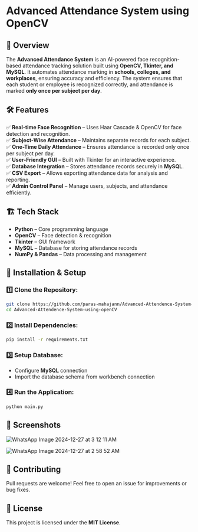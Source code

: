 # Advanced Attendance System using OpenCV

## 📌 Overview
The **Advanced Attendance System** is an AI-powered face recognition-based attendance tracking solution built using **OpenCV, Tkinter, and MySQL**. It automates attendance marking in **schools, colleges, and workplaces**, ensuring accuracy and efficiency. The system ensures that each student or employee is recognized correctly, and attendance is marked **only once per subject per day**.

## 🛠 Features
✅ **Real-time Face Recognition** – Uses Haar Cascade & OpenCV for face detection and recognition.  
✅ **Subject-Wise Attendance** – Maintains separate records for each subject.  
✅ **One-Time Daily Attendance** – Ensures attendance is recorded only once per subject per day.  
✅ **User-Friendly GUI** – Built with Tkinter for an interactive experience.  
✅ **Database Integration** – Stores attendance records securely in **MySQL**.  
✅ **CSV Export** – Allows exporting attendance data for analysis and reporting.  
✅ **Admin Control Panel** – Manage users, subjects, and attendance efficiently.  

## 🏗 Tech Stack
- **Python** – Core programming language
- **OpenCV** – Face detection & recognition
- **Tkinter** – GUI framework
- **MySQL** – Database for storing attendance records
- **NumPy & Pandas** – Data processing and management

## 🚀 Installation & Setup
### 1️⃣ Clone the Repository:
```bash
git clone https://github.com/paras-mahajann/Advanced-Attendence-System-using-openCV.git
cd Advanced-Attendence-System-using-openCV
```

### 2️⃣ Install Dependencies:
```bash
pip install -r requirements.txt
```

### 3️⃣ Setup Database:
- Configure **MySQL** connection
- Import the database schema from workbench connection

### 4️⃣ Run the Application:
```bash
python main.py
```

## 📸 Screenshots
![WhatsApp Image 2024-12-27 at 3 12 11 AM](https://github.com/user-attachments/assets/afab5341-4504-44c4-a5f5-6849ba56fa96)

![WhatsApp Image 2024-12-27 at 2 58 52 AM](https://github.com/user-attachments/assets/0b5ff339-63cd-4fad-8e23-1cb6c3ac5411)


## 🤝 Contributing
Pull requests are welcome! Feel free to open an issue for improvements or bug fixes.

## 📜 License
This project is licensed under the **MIT License**.

